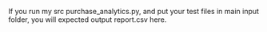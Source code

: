 If you run my src purchase_analytics.py, and put your test files in main input folder, you will expected output report.csv here.
